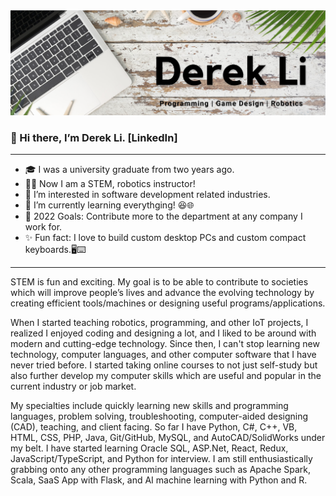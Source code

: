 <img src="/Banner.PNG" alt="banner" />

### 👋 Hi there, I’m Derek Li. [LinkedIn]
---
- 🎓 I was a university graduate from two years ago.
- 👨‍🏫 Now I am a STEM, robotics instructor!
- 👀 I’m interested in software development related industries.
- 🌱 I’m currently learning everythging! 😆🌐
- 🎯 2022 Goals: Contribute more to the department at any company I work for.
- ✨ Fun fact: I love to build custom desktop PCs and custom compact keyboards.🖥️⌨️
---
STEM is fun and exciting. My goal is to be able to contribute to societies which will improve people’s lives and advance the evolving technology by creating efficient tools/machines or designing useful programs/applications.

When I started teaching robotics, programming, and other IoT projects, I realized I enjoyed coding and designing a lot, and I liked to be around with modern and cutting-edge technology. Since then, I can't stop learning new technology, computer languages, and other computer software that I have never tried before. I started taking online courses to not just self-study but also further develop my computer skills which are useful and popular in the current industry or job market.

My specialties include quickly learning new skills and programming languages, problem solving, troubleshooting, computer-aided designing (CAD), teaching, and client facing. So far I have Python, C#, C++, VB, HTML, CSS, PHP, Java, Git/GitHub, MySQL, and AutoCAD/SolidWorks under my belt. I have started learning Oracle SQL, ASP.Net, React, Redux, JavaScript/TypeScript, and Python for interview. I am still enthusiastically grabbing onto any other programming languages such as Apache Spark, Scala, SaaS App with Flask, and AI machine learning with Python and R.
